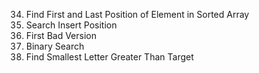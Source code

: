 34. Find First and Last Position of Element in Sorted Array
35. Search Insert Position
278. First Bad Version
704. Binary Search
744. Find Smallest Letter Greater Than Target
